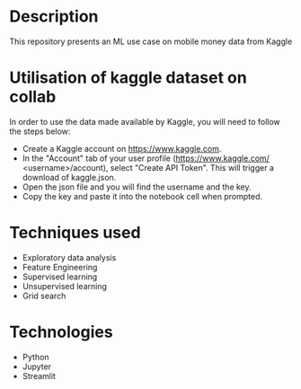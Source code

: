 # Description

This repository presents an ML use case on mobile money data from Kaggle

# Utilisation of kaggle dataset on collab

In order to use the data made available by Kaggle, you will need to follow the steps below:

- Create a Kaggle account on https://www.kaggle.com. 
- In the "Account" tab of your user profile (https://www.kaggle.com/ \<username>\/account), select "Create API Token". This will trigger a download of kaggle.json.
- Open the json file and you will find the username and the key. 
- Copy the key and paste it into the notebook cell when prompted.


# Techniques used
- Exploratory data analysis
- Feature Engineering
- Supervised learning
- Unsupervised learning
- Grid search


# Technologies
- Python
- Jupyter
- Streamlit
